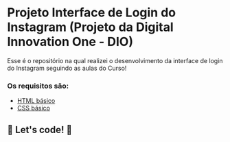 # Projeto Interface de Login do Instagram (Projeto da Digital Innovation One - DIO)

Esse é o repositório na qual realizei o desenvolvimento da interface de login do Instagram seguindo as aulas do Curso!

### Os requisitos são:

* [HTML básico](https://www.w3schools.com/html/)
* [CSS básico](https://developer.mozilla.org/pt-BR/docs/Web/CSS)

## 🚀 Let's code! 🚀
